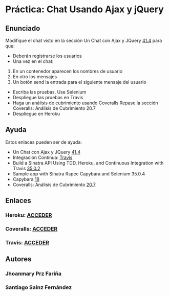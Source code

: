 # Práctica: Chat Usando Ajax y jQuery


## Enunciado

Modifique el chat visto en la sección Un Chat con Ajax y JQuery [41.4](http://nereida.deioc.ull.es/~lpp/perlexamples/node499.html#section:jquerychat) para que:

* Deberán registrarse los usuarios
* Una vez en el chat:
1. En un contenedor aparecen los nombres de usuario
2. En otro los mensajes
3. Un botón send la entrada para el siguiente mensaje del usuario
* Escriba las pruebas. Use Selenium
* Despliegue las pruebas en Travis
* Haga un análisis de cubrimiento usando Coveralls Repase la sección Coveralls: Análisis de Cubrimiento 20.7
* Despliegue en Heroku

## Ayuda

Estos enlaces pueden ser de ayuda:

* Un Chat con Ajax y JQuery [41.4](http://nereida.deioc.ull.es/~lpp/perlexamples/node499.html#section:jquerychat)
* Integración Contínua: [Travis](http://nereida.deioc.ull.es/~lpp/perlexamples/node307.html#chapter:travis) 
* Build a Sinatra API Using TDD, Heroku, and Continuous Integration with Travis [35.0.2](https://campusvirtual.ull.es/1415/mod/url/view.php?id=88151)
* Sample app with Sinatra Rspec Capybara and Selenium 35.0.4
* Capybara [18](http://nereida.deioc.ull.es/~lpp/perlexamples/node305.html#chapter:capybara)
* Coveralls: Análisis de Cubrimiento [20.7](http://nereida.deioc.ull.es/~lpp/perlexamples/node314.html#section:coveralls)

## Enlaces

### Heroku: [ACCEDER](https://desolate-shelf-1169.herokuapp.com/)
### Coveralls: [ACCEDER]()
### Travis: [ACCEDER]()


## Autores

### Jhoanmary Prz Fariña
### Santiago Sainz Fernández